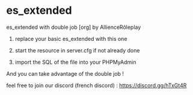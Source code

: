 # es_extended
es_extended with double job [org] by AllienceRôleplay 

1) replace your basic es_extended with this one

2) start the resource in server.cfg if not already done

3) import the SQL of the file into your PHPMyAdmin

And you can take advantage of the double job ! 

feel free to join our discord (french discord) : https://discord.gg/hTxGt4R
